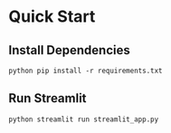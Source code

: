# Quick Start

## Install Dependencies
```python pip install -r requirements.txt```

## Run Streamlit
```python streamlit run streamlit_app.py```
